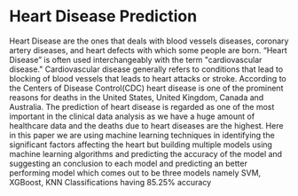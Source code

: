 # Heart Disease Prediction
Heart Disease are the ones that deals with blood vessels diseases, coronary artery diseases, and heart defects with which some people are born. “Heart Disease” is often used interchangeably with the term "cardiovascular disease." Cardiovascular disease generally refers to conditions that lead to blocking of blood vessels that leads to  heart attacks or stroke. According to the Centers of Disease Control(CDC) heart disease is one of the prominent reasons for deaths in the United States, United Kingdom, Canada and Australia. The prediction of heart disease is regarded as one of the most important in the clinical data analysis as we have a huge amount of healthcare data and the deaths due to heart diseases are the highest. Here in this paper we are using machine learning techniques in identifying the significant factors affecting the heart but building multiple models using machine learning algorithms and predicting the accuracy of the model and suggesting an conclusion to each model and predicting an better performing model which comes out to be three models namely SVM, XGBoost, KNN Classifications having 85.25% accuracy 
